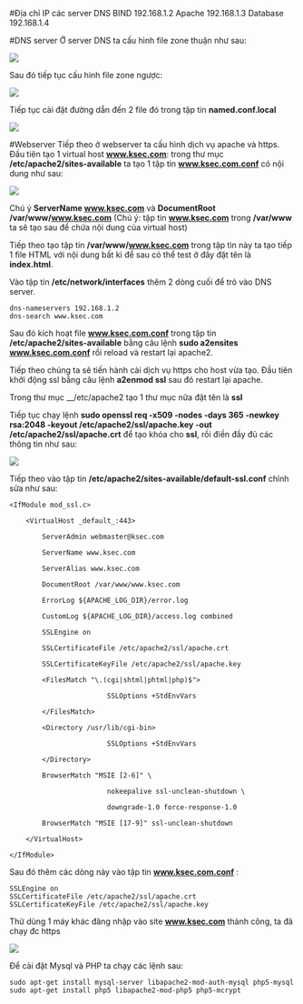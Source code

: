 #Địa chỉ IP các server
DNS BIND 192.168.1.2
Apache	 192.168.1.3
Database 192.168.1.4

#DNS server
Ở server DNS ta cấu hình file zone thuận như sau: 

![](https://cloud.githubusercontent.com/assets/14356333/11848015/cf838c56-a452-11e5-8870-4ba77b3cf060.jpg)

Sau đó tiếp tục cấu hình file zone ngược:

![](https://cloud.githubusercontent.com/assets/14356333/11848062/19c7a1bc-a453-11e5-9c03-e7b0f0c51352.jpg)

Tiếp tục cài đặt đường dẫn đến 2 file đó trong tập tin __named.conf.local__

![](https://cloud.githubusercontent.com/assets/14356333/11848106/5061f2e0-a453-11e5-970d-c7aaf26ba104.jpg)

#Webserver
Tiếp theo ở webserver ta cấu hình dịch vụ apache và https. Đầu tiên tạo 1 virtual host __www.ksec.com__: trong thư mục __/etc/apache2/sites-available__ ta tạo 1 tập tin __www.ksec.com.conf__ có nội dung như sau:

![](https://cloud.githubusercontent.com/assets/14356333/11848645/06ee92f0-a456-11e5-9bc6-5c510da27a37.jpg) 

Chú ý __ServerName www.ksec.com__ và __DocumentRoot /var/www/www.ksec.com__ (Chú ý: tập tin __www.ksec.com__ trong __/var/www__ ta sẽ tạo sau để chứa nội dung của virtual host)

Tiếp theo tạo tập tin __/var/www/www.ksec.com__ trong tập tin này ta tạo tiếp 1 file HTML với nội dung bất kì để sau có thể test ở đây đặt tên là __index.html__.

Vào tập tin __/etc/network/interfaces__ thêm 2 dòng cuối để trỏ vào DNS server.
	
	dns-nameservers 192.168.1.2
	dns-search www.ksec.com


Sau đó kích hoạt file __www.ksec.com.conf__ trong tập tin __/etc/apache2/sites-available__ bằng câu lệnh __sudo a2ensites www.ksec.com.conf__ rồi reload và restart lại apache2.

Tiếp theo chúng ta sẽ tiến hành cài dịch vụ https cho host vừa tạo. Đầu tiên khởi động ssl bằng câu lệnh __a2enmod ssl__ sau đó restart lại apache.

Trong thư mục __/etc/apache2 tạo 1 thư mục nữa đặt tên là __ssl__

Tiếp tục chạy lệnh __sudo openssl req -x509 -nodes -days 365 -newkey rsa:2048 -keyout /etc/apache2/ssl/apache.key -out /etc/apache2/ssl/apache.crt__ để tạo khóa cho __ssl__, rồi điền đầy đủ các thông tin như sau:  

![](https://cloud.githubusercontent.com/assets/14356333/11863057/482b1230-a4c3-11e5-84bc-9aa260a09db8.jpg)

Tiếp theo vào tập tin __/etc/apache2/sites-available/default-ssl.conf__ chỉnh sửa như sau:

	<IfModule mod_ssl.c>
    
		<VirtualHost _default_:443>
    
	    	ServerAdmin webmaster@ksec.com
    
	    	ServerName www.ksec.com
    
	    	ServerAlias www.ksec.com
    
	    	DocumentRoot /var/www/www.ksec.com
    
	    	ErrorLog ${APACHE_LOG_DIR}/error.log
    
	    	CustomLog ${APACHE_LOG_DIR}/access.log combined
    
	    	SSLEngine on
    
	    	SSLCertificateFile /etc/apache2/ssl/apache.crt
    
	    	SSLCertificateKeyFile /etc/apache2/ssl/apache.key
    
	    	<FilesMatch "\.(cgi|shtml|phtml|php)$">
    
	    	                SSLOptions +StdEnvVars
    	
	    	</FilesMatch>
    	
	    	<Directory /usr/lib/cgi-bin>
    
	    	                SSLOptions +StdEnvVars
    
	    	</Directory>
    
	    	BrowserMatch "MSIE [2-6]" \
    
	    	                nokeepalive ssl-unclean-shutdown \
    
	    	                downgrade-1.0 force-response-1.0
    
	    	BrowserMatch "MSIE [17-9]" ssl-unclean-shutdown
    	
		</VirtualHost>

	</IfModule>

Sau đó thêm các dòng này vào tập tin __www.ksec.com.conf__ :

	SSLEngine on
    SSLCertificateFile /etc/apache2/ssl/apache.crt 
    SSLCertificateKeyFile /etc/apache2/ssl/apache.key

Thử dùng 1 máy khác đăng nhập vào site __www.ksec.com__ thành công, ta đã chạy đc https

![](https://cloud.githubusercontent.com/assets/14356333/11863553/619628fa-a4c7-11e5-94ca-0034fed8b3d1.jpg)

Để cài đặt Mysql và PHP ta chạy các lệnh sau:

	sudo apt-get install mysql-server libapache2-mod-auth-mysql php5-mysql
	sudo apt-get install php5 libapache2-mod-php5 php5-mcrypt
